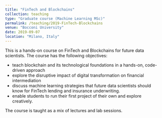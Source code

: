 ```yaml
---
title: "FinTech and Blockchains"
collection: teaching
type: "Graduate course (Machine Learning MSc)"
permalink: /teaching/2019-FinTech-Blockchains
venue: "Bocconi University"
date: 2019-09-07
location: "Milano, Italy"
---
```


This is a hands-on course on FinTech and Blockchains for future data scientists. The course has the following objectives:
 * teach blockchain and its technological foundations in a hands-on, code-driven approach
 * explore the disruptive impact of digital transformation on financial intermediation
 * discuss machine learning strategies that future data scientists should know for FinTech lending and insurance underwriting.
 * enable students to run their first project of their own and explore creatively.

The course is taught as a mix of lectures and lab sessions. 


